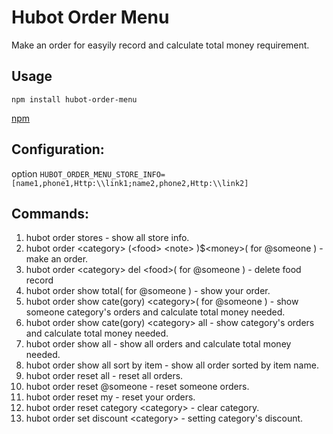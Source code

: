 # Hubot Order Menu

Make an order for easyily record and calculate total money requirement.

## Usage
`npm install hubot-order-menu`

[npm](https://www.npmjs.com/package/hubot-order-menu)

## Configuration:
 option
 `HUBOT_ORDER_MENU_STORE_INFO=[name1,phone1,Http:\\link1;name2,phone2,Http:\\link2]`

## Commands:
1. hubot order stores - show all store info.
2. hubot order \<category\> \(\<food\> \<note\> \)$\<money\>\( for @someone \) - make an order.
3. hubot order \<category\> del \<food\>\( for @someone \) - delete food record
4. hubot order show total\( for @someone \) - show your order.
5. hubot order show cate\(gory\) \<category\>\( for @someone \) - show someone category's orders and calculate total money needed.
6. hubot order show cate\(gory\) \<category\> all - show category's orders and calculate total money needed.
7. hubot order show all - show all orders and calculate total money needed.
8. hubot order show all sort by item - show all order sorted by item name.
9. hubot order reset all - reset all orders.
10. hubot order reset @someone - reset someone orders.
11. hubot order reset my - reset your orders.
12. hubot order reset category \<category\> - clear category.
13. hubot order set discount \<category\> - setting category's discount.